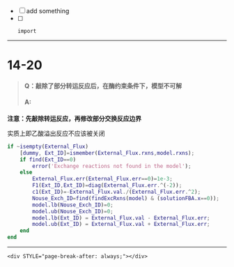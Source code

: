 * [ ] add something
* [ ] ```
  import
  ```

---

# 14-20

> #### Q：敲除了部分转运反应后，在酶约束条件下，模型不可解
>
> #### A:

**注意：先敲除转运反应，再修改部分交换反应边界**

实质上即乙酸溢出反应不应该被关闭

```MATLAB
if ~isempty(External_Flux)
    [dummy, Ext_ID]=ismember(External_Flux.rxns,model.rxns);
    if find(Ext_ID==0)
        error('Exchange reactions not found in the model');
    else
        External_Flux.err(External_Flux.err==0)=1e-3;
        F1(Ext_ID,Ext_ID)=diag(External_Flux.err.^(-2));
        c1(Ext_ID)=-External_Flux.val./(External_Flux.err.^2);
        Nouse_Exch_ID=find(findExcRxns(model) & (solutionFBA.x==0));
        model.lb(Nouse_Exch_ID)=0;
        model.ub(Nouse_Exch_ID)=0;
        model.lb(Ext_ID) = External_Flux.val - External_Flux.err;
        model.ub(Ext_ID) = External_Flux.val + External_Flux.err;
    end
end
```

---

```
<div STYLE="page-break-after: always;"></div>
```



